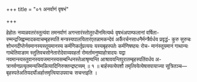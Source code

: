 +++
title = "०१ अनर्वाणं वृषभं"

+++

हेहोतः नव्यन्नवतरंस्तुत्यंवा तमनर्वाणं अगन्तारंस्तोतुरधीनमित्यर्थः वृषभंअपाम्फलानां वर्षिता- रम्मन्द्रजिह्वम्मादकवाचम्बृहस्पतिं मन्त्रस्यपालयितारंएतन्नामकन्देवं अर्कैरर्चनसाधनैर्मन्त्रैर्वर्धय प्रवृद्धं- कुरु सुरुचः शोभनदीप्तेर्नवमानस्यस्तूयमानस्य कर्मणिकर्तृप्रत्ययः यस्यबृहस्पतेः कर्मणिषष्ठ्यः रोच- मानंस्तूयमानं गाथान्यः गाथेतिवाङाम स्तुतिवचसोनेतारोदेवाव्यवहर्ता रोमर्तामनुष्याहोत्रादयः यद्वा नवमान्स्यस्तुवानस्ययजमानस्यसम्बन्धिनस्तेआश्रृण्वन्ति आश्रावयन्तिपुरातम्बृहस्पतिंवर्धय अ- त्रानर्वणप्रत्यृतमन्यस्मिन्नित्यादिनिरुक्तन्द्रष्टव्यम् ॥ १ ॥ बार्हस्पत्येपशौ तमृत्वियेत्येषावपायाज्या सूत्रितञ्च—बृहस्पतेअतियदर्योअर्हात्तमृत्वियाउपवाचः सचन्तइति ।